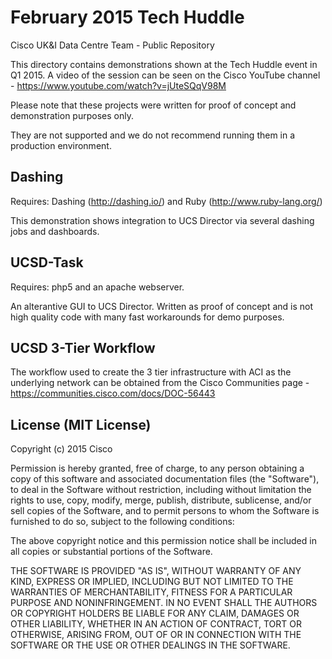 # February 2015 Tech Huddle
Cisco UK&amp;I Data Centre Team - Public Repository

This directory contains demonstrations shown at the Tech Huddle event in Q1 2015. A video of the session can be seen on the Cisco YouTube channel - https://www.youtube.com/watch?v=jUteSQqV98M

Please note that these projects were written for proof of concept and demonstration purposes only.

They are not supported and we do not recommend running them in a production environment.

Dashing
-------
Requires: Dashing (http://dashing.io/) and Ruby (http://www.ruby-lang.org/)

This demonstration shows integration to UCS Director via several dashing jobs and dashboards.

UCSD-Task
---------
Requires: php5 and an apache webserver.

An alterantive GUI to UCS Director. Written as proof of concept and is not high quality code with many
fast workarounds for demo purposes.

UCSD 3-Tier Workflow
--------------------
The workflow used to create the 3 tier infrastructure with ACI as the underlying network can be obtained from the Cisco Communities page - https://communities.cisco.com/docs/DOC-56443


License (MIT License)
---------------------
Copyright (c) 2015 Cisco


Permission is hereby granted, free of charge, to any person obtaining a copy of this software and associated documentation files (the "Software"), to deal in the Software without restriction, including without limitation the rights to use, copy, modify, merge, publish, distribute, sublicense, and/or sell copies of the Software, and to permit persons to whom the Software is furnished to do so, subject to the following conditions:

The above copyright notice and this permission notice shall be included in all copies or substantial portions of the Software.

THE SOFTWARE IS PROVIDED "AS IS", WITHOUT WARRANTY OF ANY KIND, EXPRESS OR IMPLIED, INCLUDING BUT NOT LIMITED TO THE WARRANTIES OF MERCHANTABILITY, FITNESS FOR A PARTICULAR PURPOSE AND NONINFRINGEMENT. IN NO EVENT SHALL THE AUTHORS OR COPYRIGHT HOLDERS BE LIABLE FOR ANY CLAIM, DAMAGES OR OTHER LIABILITY, WHETHER IN AN ACTION OF CONTRACT, TORT OR OTHERWISE, ARISING FROM, OUT OF OR IN CONNECTION WITH THE SOFTWARE OR THE USE OR OTHER DEALINGS IN THE SOFTWARE.

